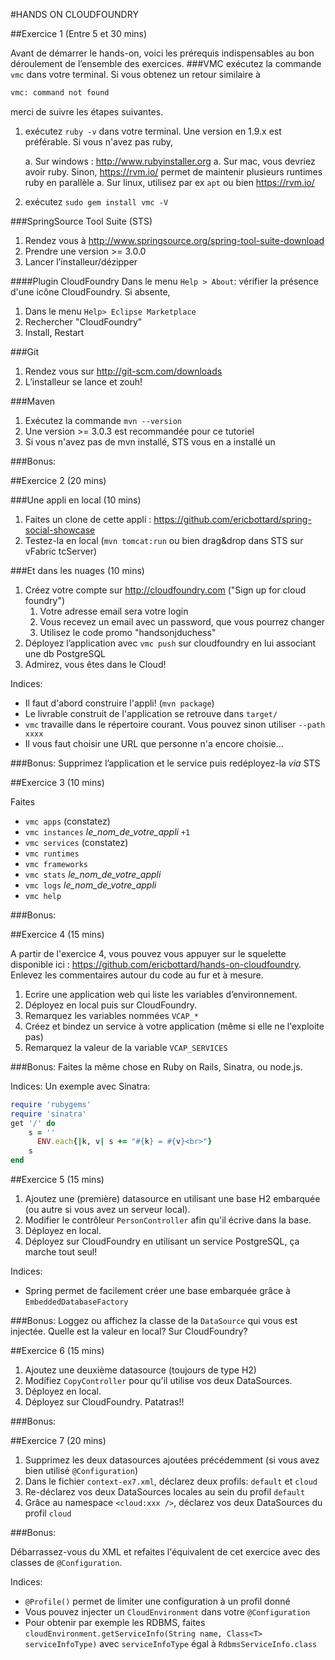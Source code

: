 #HANDS ON CLOUDFOUNDRY

##Exercice 1 (Entre 5 et 30 mins)

Avant de démarrer le hands-on, voici les prérequis indispensables au bon déroulement de l’ensemble des exercices.
###VMC
exécutez la commande `vmc` dans votre terminal. Si vous obtenez un retour similaire à 
```bash   
vmc: command not found
```
merci de suivre les étapes suivantes.

1. exécutez `ruby -v` dans votre terminal. Une version en 1.9.x est préférable. Si vous n'avez pas ruby, 

    a. Sur windows : http://www.rubyinstaller.org
    a. Sur mac, vous devriez avoir ruby. Sinon, https://rvm.io/ permet de maintenir plusieurs runtimes ruby en parallèle
    a. Sur linux, utilisez par ex `apt` ou bien https://rvm.io/
1. exécutez `sudo gem install vmc -V`

###SpringSource Tool Suite (STS)

1. Rendez vous à http://www.springsource.org/spring-tool-suite-download
1. Prendre une version >= 3.0.0
1. Lancer l’installeur/dézipper

####Plugin CloudFoundry
Dans le menu `Help > About`: vérifier la présence d'une icône CloudFoundry. Si absente,

1. Dans le menu `Help> Eclipse Marketplace` 
2. Rechercher "CloudFoundry"
3. Install, Restart

###Git

1. Rendez vous sur http://git-scm.com/downloads
1. L’installeur se lance et zouh!

###Maven 
1. Exécutez la commande `mvn --version`
1. Une version >= 3.0.3 est recommandée pour ce tutoriel
1. Si vous n'avez pas de mvn installé, STS vous en a installé un

###Bonus:



##Exercice 2 (20 mins)

###Une appli en local (10 mins)
1. Faites un clone de cette appli : https://github.com/ericbottard/spring-social-showcase
1. Testez-la en local (`mvn tomcat:run` ou bien drag&drop dans STS sur vFabric tcServer)

###Et dans les nuages (10 mins)
1. Créez votre compte sur http://cloudfoundry.com ("Sign up for cloud foundry")
    1. Votre adresse email sera votre login
    1. Vous recevez un email avec un password, que vous pourrez changer
    1. Utilisez le code promo "handsonjduchess"
1. Déployez l’application avec `vmc push` sur cloudfoundry en lui associant une db PostgreSQL
1. Admirez, vous êtes dans le Cloud!

Indices:

- Il faut d'abord construire l'appli! (`mvn package`)
- Le livrable construit de l'application se retrouve dans `target/`
- `vmc` travaille dans le répertoire courant. Vous pouvez sinon utiliser `--path xxxx`
- Il vous faut choisir une URL que personne n'a encore choisie...

###Bonus:
Supprimez l’application et le service puis redéployez-la *via* STS

##Exercice 3 (10 mins)

Faites

 * `vmc apps` (constatez)
 * `vmc instances` *le_nom_de_votre_appli* `+1`
 * `vmc services` (constatez)
 * `vmc runtimes`
 * `vmc frameworks`
 * `vmc stats` *le_nom_de_votre_appli*
 * `vmc logs` *le_nom_de_votre_appli*
 * `vmc help`

###Bonus:

##Exercice 4 (15 mins)

A partir de l'exercice 4, vous pouvez vous appuyer sur le squelette disponible ici : 
https://github.com/ericbottard/hands-on-cloudfoundry. Enlevez les commentaires autour du code au fur et à mesure.

1. Ecrire une application web qui liste les variables d’environnement.
2. Déployez en local puis sur CloudFoundry.
1. Remarquez les variables nommées `VCAP_*`
1. Créez et bindez un service à votre application (même si elle ne l'exploite pas)
1. Remarquez la valeur de la variable `VCAP_SERVICES`

###Bonus:
Faites la même chose en Ruby on Rails, Sinatra, ou node.js.

Indices: Un exemple avec Sinatra:
```ruby
require 'rubygems'
require 'sinatra'
get '/' do
	s = ''
	  ENV.each{|k, v| s += "#{k} = #{v}<br>"}
	s
end
```

##Exercice 5 (15 mins)

1. Ajoutez une (première) datasource en utilisant une base H2 embarquée (ou autre si vous avez un serveur local).
2. Modifier le contrôleur `PersonController` afin qu'il écrive dans la base.
3. Déployez en local.
3. Déployez sur CloudFoundry en utilisant un service PostgreSQL, ça marche tout seul!

Indices:

- Spring permet de facilement créer une base embarquée grâce à `EmbeddedDatabaseFactory`

###Bonus:
Loggez ou affichez la classe de la `DataSource` qui vous est injectée. Quelle est la valeur en local? Sur CloudFoundry?

##Exercice 6 (15 mins)

1. Ajoutez une deuxième datasource (toujours de type H2)
2. Modifiez `CopyController` pour qu'il utilise vos deux DataSources.
3. Déployez en local.
3. Déployez sur CloudFoundry. Patatras!!

###Bonus:

##Exercice 7 (20 mins)

1. Supprimez les deux datasources ajoutées précédemment (si vous avez bien utilisé `@Configuration`)
2. Dans le fichier `context-ex7.xml`, déclarez deux profils: `default` et `cloud`
3. Re-déclarez vos deux DataSources locales au sein du profil `default`
4. Grâce au namespace `<cloud:xxx />`, déclarez vos deux DataSources du profil `cloud`

###Bonus:

Débarrassez-vous du XML et refaites l'équivalent de cet exercice avec des classes de `@Configuration`.

Indices: 

- `@Profile()` permet de limiter une configuration à un profil donné
- Vous pouvez injecter un `CloudEnvironment` dans votre `@Configuration`
- Pour obtenir par exemple les RDBMS, faites `cloudEnvironment.getServiceInfo(String name, Class<T> serviceInfoType)` avec `serviceInfoType` égal à `RdbmsServiceInfo.class`
